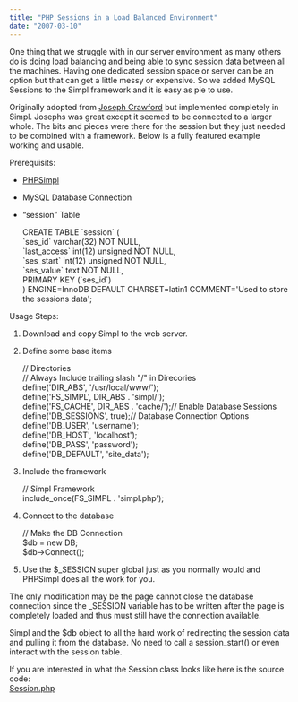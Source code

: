 ```yaml
---
title: "PHP Sessions in a Load Balanced Environment"
date: "2007-03-10"
---
```


One thing that we struggle with in our server environment as many others do is doing load balancing and being able to sync session data between all the machines. Having one dedicated session space or server can be an option but that can get a little messy or expensive. So we added MySQL Sessions to the Simpl framework and it is easy as pie to use.

Originally adopted from [Joseph Crawford](http://www.josephcrawford.com/php-articles/going-deep-inside-php-sessions/) but implemented completely in Simpl. Josephs was great except it seemed to be connected to a larger whole. The bits and pieces were there for the session but they just needed to be combined with a framework. Below is a fully featured example working and usable.

Prerequisits:

- [PHPSimpl  
    ](http://code.google.com/p/phpsimpl/)
- MySQL Database Connection  
    
- “session” Table  
    
    CREATE TABLE \`session\` (  
    \`ses\_id\` varchar(32) NOT NULL,  
    \`last\_access\` int(12) unsigned NOT NULL,  
    \`ses\_start\` int(12) unsigned NOT NULL,  
    \`ses\_value\` text NOT NULL,  
    PRIMARY KEY  (\`ses\_id\`)  
    ) ENGINE=InnoDB DEFAULT CHARSET=latin1 COMMENT='Used to store the sessions data';
    

Usage Steps:

1. Download and copy Simpl to the web server.
2. Define some base items  
    
    // Directories  
    // Always Include trailing slash "/" in Direcories  
    define('DIR\_ABS', '/usr/local/www/');  
    define('FS\_SIMPL', DIR\_ABS . 'simpl/');  
    define('FS\_CACHE', DIR\_ABS . 'cache/');// Enable Database Sessions  
    define('DB\_SESSIONS', true);// Database Connection Options  
    define('DB\_USER', 'username');  
    define('DB\_HOST', 'localhost');  
    define('DB\_PASS', 'password');  
    define('DB\_DEFAULT', 'site\_data');
    
3. Include the framework  
    
    // Simpl Framework  
    include\_once(FS\_SIMPL . 'simpl.php');
    
4. Connect to the database  
    
    // Make the DB Connection  
    $db = new DB;  
    $db->Connect();
    
5. Use the $\_SESSION super global just as you normally would and PHPSimpl does all the work for you.  
    

The only modification may be the page cannot close the database connection since the \_SESSION variable has to be written after the page is completely loaded and thus must still have the connection available.

Simpl and the $db object to all the hard work of redirecting the session data and pulling it from the database. No need to call a session\_start() or even interact with the session table.

If you are interested in what the Session class looks like here is the source code:  
[Session.php](http://phpsimpl.googlecode.com/svn/trunk/simpl/session.php)

